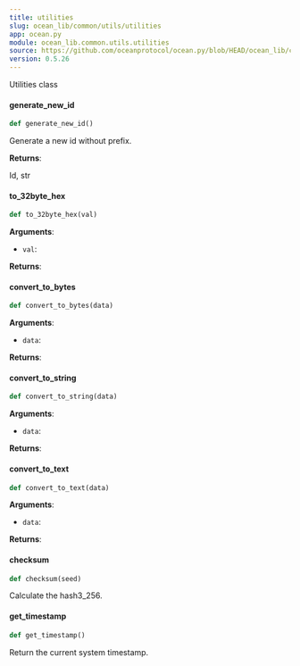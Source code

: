 ```yaml
---
title: utilities
slug: ocean_lib/common/utils/utilities
app: ocean.py
module: ocean_lib.common.utils.utilities
source: https://github.com/oceanprotocol/ocean.py/blob/HEAD/ocean_lib/common/utils/utilities.py
version: 0.5.26
---
```

Utilities class

#### generate\_new\_id

```python
def generate_new_id()
```

Generate a new id without prefix.

**Returns**:

Id, str

#### to\_32byte\_hex

```python
def to_32byte_hex(val)
```

**Arguments**:

- `val`: 

**Returns**:



#### convert\_to\_bytes

```python
def convert_to_bytes(data)
```

**Arguments**:

- `data`: 

**Returns**:



#### convert\_to\_string

```python
def convert_to_string(data)
```

**Arguments**:

- `data`: 

**Returns**:



#### convert\_to\_text

```python
def convert_to_text(data)
```

**Arguments**:

- `data`: 

**Returns**:



#### checksum

```python
def checksum(seed)
```

Calculate the hash3_256.

#### get\_timestamp

```python
def get_timestamp()
```

Return the current system timestamp.

